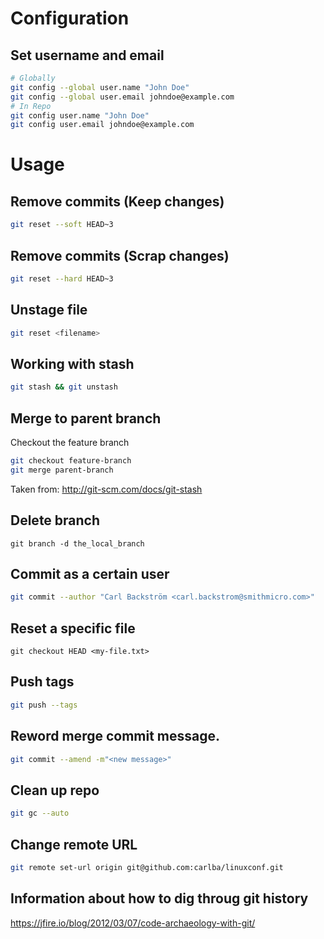 # Configuration
## Set username and email
```bash
# Globally
git config --global user.name "John Doe"
git config --global user.email johndoe@example.com
# In Repo
git config user.name "John Doe"
git config user.email johndoe@example.com
```

# Usage
## Remove commits (Keep changes)
```bash
git reset --soft HEAD~3
```

## Remove commits (Scrap changes)
```bash
git reset --hard HEAD~3
```

## Unstage file
```bash
git reset <filename>
```

## Working with stash
```bash
git stash && git unstash
```

## Merge to parent branch
Checkout the feature branch

```bash
git checkout feature-branch
git merge parent-branch
```
Taken from: http://git-scm.com/docs/git-stash

## Delete branch

```
git branch -d the_local_branch
```

## Commit as a certain user
```bash
git commit --author "Carl Backström <carl.backstrom@smithmicro.com>"
```

## Reset a specific file

```
git checkout HEAD <my-file.txt>
```

## Push tags

```bash
git push --tags
```

## Reword merge commit message.
```bash
git commit --amend -m"<new message>"
```

## Clean up repo
```bash
git gc --auto

```
## Change remote URL
```bash
git remote set-url origin git@github.com:carlba/linuxconf.git
```

## Information about how to dig throug git history
https://jfire.io/blog/2012/03/07/code-archaeology-with-git/
